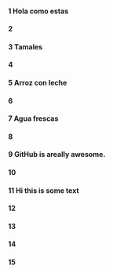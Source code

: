 #### 1 Hola como estas
#### 2
#### 3 Tamales
#### 4
#### 5 Arroz con leche
#### 6
#### 7 Agua frescas
#### 8
#### 9 GitHub is areally awesome.
#### 10
#### 11 Hi this is some text
#### 12
#### 13
#### 14
#### 15
